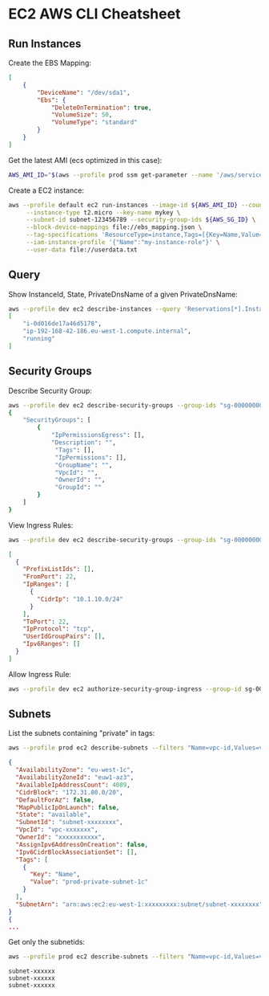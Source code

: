 # EC2 AWS CLI Cheatsheet

## Run Instances

Create the EBS Mapping:

```json
[
    {
        "DeviceName": "/dev/sda1",
        "Ebs": {
            "DeleteOnTermination": true,
            "VolumeSize": 50,
            "VolumeType": "standard"
        }
    }
]
```

Get the latest AMI (ecs optimized in this case):

```sh
AWS_AMI_ID="$(aws --profile prod ssm get-parameter --name '/aws/service/ecs/optimized-ami/amazon-linux-2/recommended/image_id' | jq -r '.Parameter.Value')"
```

Create a EC2 instance:

```sh
aws --profile default ec2 run-instances --image-id ${AWS_AMI_ID} --count 1 \
     --instance-type t2.micro --key-name mykey \
     --subnet-id subnet-123456789 --security-group-ids ${AWS_SG_ID} \
     --block-device-mappings file://ebs_mapping.json \
     --tag-specifications 'ResourceType=instance,Tags=[{Key=Name,Value=MyEC2}]' 'ResourceType=volume,Tags=[{Key=Name,Value=MyEC2}]' \
     --iam-instance-profile '{"Name":"my-instance-role"}' \
     --user-data file://userdata.txt
```

## Query

Show InstanceId, State, PrivateDnsName of a given PrivateDnsName:

```sh
aws --profile dev ec2 describe-instances --query 'Reservations[*].Instances[?PrivateDnsName==`ip-192-168-42-186.eu-west-1.compute.internal`].[InstanceId,PrivateDnsName,State.Name][][]'
[
    "i-0d016de17a46d5178",
    "ip-192-168-42-186.eu-west-1.compute.internal",
    "running"
]
```

## Security Groups

Describe Security Group:

```sh
aws --profile dev ec2 describe-security-groups --group-ids "sg-00000000000000000"
{
    "SecurityGroups": [
        {
            "IpPermissionsEgress": [],
            "Description": "",
             "Tags": [],
             "IpPermissions": [],
             "GroupName": "",
             "VpcId": "",
             "OwnerId": "",
             "GroupId": ""
        }
    ]
}
```

View Ingress Rules:

```sh
aws --profile dev ec2 describe-security-groups --group-ids "sg-00000000000000000" | jq -r .SecurityGroups[].IpPermissions
```
```json
[
  {
    "PrefixListIds": [],
    "FromPort": 22,
    "IpRanges": [
      {
        "CidrIp": "10.1.10.0/24"
      }
    ],
    "ToPort": 22,
    "IpProtocol": "tcp",
    "UserIdGroupPairs": [],
    "Ipv6Ranges": []
  }
]
```

Allow Ingress Rule:

```sh
aws --profile dev ec2 authorize-security-group-ingress --group-id sg-00000000000000000 --protocol tcp --port 3306 --cidr 10.1.10.0/16
```

## Subnets

List the subnets containing "private" in tags:

```sh
aws --profile prod ec2 describe-subnets --filters "Name=vpc-id,Values=vpc-xxxxxx" | jq -r '.Subnets[] | select(.Tags[].Value | contains("private"))'
```
```json
{
  "AvailabilityZone": "eu-west-1c",
  "AvailabilityZoneId": "euw1-az3",
  "AvailableIpAddressCount": 4089,
  "CidrBlock": "172.31.80.0/20",
  "DefaultForAz": false,
  "MapPublicIpOnLaunch": false,
  "State": "available",
  "SubnetId": "subnet-xxxxxxxx",
  "VpcId": "vpc-xxxxxxx",
  "OwnerId": "xxxxxxxxxxx",
  "AssignIpv6AddressOnCreation": false,
  "Ipv6CidrBlockAssociationSet": [],
  "Tags": [
    {
      "Key": "Name",
      "Value": "prod-private-subnet-1c"
    }
  ],
  "SubnetArn": "arn:aws:ec2:eu-west-1:xxxxxxxxx:subnet/subnet-xxxxxxxx"
}
{
...
```

Get only the subnetids:

```sh
aws --profile prod ec2 describe-subnets --filters "Name=vpc-id,Values=vpc-xxxxxxxx" | jq -r '.Subnets[] | select(.Tags[].Value | contains("private")) .SubnetId'
```
```
subnet-xxxxxx
subnet-xxxxxx
subnet-xxxxxx
```
